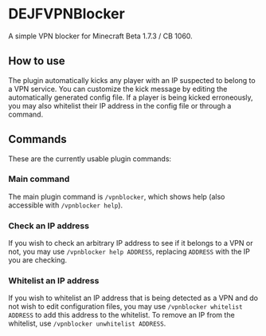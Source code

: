# DEJFVPNBlocker
 A simple VPN blocker for Minecraft Beta 1.7.3 / CB 1060.

## How to use

The plugin automatically kicks any player with an IP suspected to belong to a VPN service. You can customize the kick message by editing the automatically generated config file. If a player is being kicked erroneously, you may also whitelist their IP address in the config file or through a command.

## Commands

These are the currently usable plugin commands:

### Main command

The main plugin command is `/vpnblocker`, which shows help (also accessible with `/vpnblocker help`).

### Check an IP address

If you wish to check an arbitrary IP address to see if it belongs to a VPN or not, you may use `/vpnblocker help ADDRESS`, replacing `ADDRESS` with the IP you are checking.

### Whitelist an IP address

If you wish to whitelist an IP address that is being detected as a VPN and do not wish to edit configuration files, you may use `/vpnblocker whitelist ADDRESS` to add this address to the whitelist. To remove an IP from the whitelist, use `/vpnblocker unwhitelist ADDRESS`.
